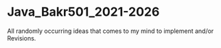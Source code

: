 # Java_Bakr501_2021-2026
All randomly occurring ideas that comes to my mind to implement and/or Revisions.
